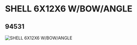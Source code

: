 # SHELL 6X12X6 W/BOW/ANGLE
## 94531
![SHELL 6X12X6 W/BOW/ANGLE](https://lc-www-live-s.legocdn.com/media/bricks/5/2/4617723.jpg)